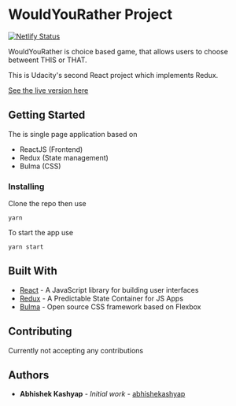 # WouldYouRather Project

[![Netlify Status](https://api.netlify.com/api/v1/badges/edb94d50-1c0a-4854-9e13-7af134cb2341/deploy-status)](https://app.netlify.com/sites/gallant-volhard-496c02/deploys)

WouldYouRather is choice based game, that allows users to choose betweent THIS or THAT.

This is Udacity's second React project which implements Redux.

[See the live version here](wouldyourather-ak.netlify.app)

## Getting Started

The is single page application based on

- ReactJS (Frontend)
- Redux (State management)
- Bulma (CSS)

### Installing

Clone the repo then use

```
yarn
```

To start the app use

```
yarn start
```

<!-- ## Screenshots

![Homepage](screenshots/homepage.png "Landing page") -->

## Built With

- [React](https://reactjs.org/) - A JavaScript library for building user interfaces
- [Redux](https://redux.js.org/) - A Predictable State Container for JS Apps
- [Bulma](https://bulma.io/) - Open source CSS framework based on Flexbox

## Contributing

Currently not accepting any contributions

## Authors

- **Abhishek Kashyap** - _Initial work_ - [abhishekashyap](https://github.com/abhishekashyap)
